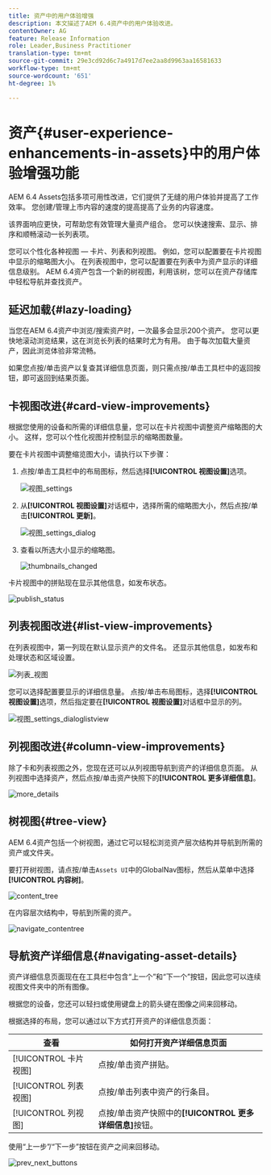 ```yaml
---
title: 资产中的用户体验增强
description: 本文描述了AEM 6.4资产中的用户体验改进。
contentOwner: AG
feature: Release Information
role: Leader,Business Practitioner
translation-type: tm+mt
source-git-commit: 29e3cd92d6c7a4917d7ee2aa8d9963aa16581633
workflow-type: tm+mt
source-wordcount: '651'
ht-degree: 1%

---
```



# 资产{#user-experience-enhancements-in-assets}中的用户体验增强功能

AEM 6.4 Assets包括多项可用性改进，它们提供了无缝的用户体验并提高了工作效率。 您创建/管理上市内容的速度的提高提高了业务的内容速度。

该界面响应更快，可帮助您有效管理大量资产组合。 您可以快速搜索、显示、排序和顺畅滚动一长列表项。

您可以个性化各种视图 — 卡片、列表和列视图。 例如，您可以配置要在卡片视图中显示的缩略图大小。 在列表视图中，您可以配置要在列表中为资产显示的详细信息级别。 AEM 6.4资产包含一个新的树视图，利用该树，您可以在资产存储库中轻松导航并查找资产。

## 延迟加载{#lazy-loading}

当您在AEM 6.4资产中浏览/搜索资产时，一次最多会显示200个资产。 您可以更快地滚动浏览结果，这在浏览长列表的结果时尤为有用。 由于每次加载大量资产，因此浏览体验非常流畅。

如果您点按/单击资产以复查其详细信息页面，则只需点按/单击工具栏中的返回按钮，即可返回到结果页面。

## 卡视图改进{#card-view-improvements}

根据您使用的设备和所需的详细信息量，您可以在卡片视图中调整资产缩略图的大小。 这样，您可以个性化视图并控制显示的缩略图数量。

要在卡片视图中调整缩览图大小，请执行以下步骤：

1. 点按/单击工具栏中的布局图标，然后选择&#x200B;**[!UICONTROL 视图设置]**&#x200B;选项。

   ![视图_settings](assets/view_settings.png)

1. 从&#x200B;**[!UICONTROL 视图设置]**&#x200B;对话框中，选择所需的缩略图大小，然后点按/单击&#x200B;**[!UICONTROL 更新]**。

   ![视图_settings_dialog](assets/view_settings_dialog.png)

1. 查看以所选大小显示的缩略图。

   ![thumbnails_changed](assets/thumbnails_changed.png)

卡片视图中的拼贴现在显示其他信息，如发布状态。

![publish_status](assets/publish_status.png)

## 列表视图改进{#list-view-improvements}

在列表视图中，第一列现在默认显示资产的文件名。 还显示其他信息，如发布和处理状态和区域设置。

![列表_视图](assets/list_view.png)

您可以选择配置要显示的详细信息量。 点按/单击布局图标，选择&#x200B;**[!UICONTROL 视图设置]**&#x200B;选项，然后指定要在&#x200B;**[!UICONTROL 视图设置]**&#x200B;对话框中显示的列。

![视图_settings_dialoglistview](assets/view_settings_dialoglistview.png)

## 列视图改进{#column-view-improvements}

除了卡和列表视图之外，您现在还可以从列视图导航到资产的详细信息页面。 从列视图中选择资产，然后点按/单击资产快照下的&#x200B;**[!UICONTROL 更多详细信息]**。

![more_details](assets/more_details.png)

## 树视图{#tree-view}

AEM 6.4资产包括一个树视图，通过它可以轻松浏览资产层次结构并导航到所需的资产或文件夹。

要打开树视图，请点按/单击`Assets UI`中的GlobalNav图标，然后从菜单中选择&#x200B;**[!UICONTROL 内容树]**。

![content_tree](assets/content_tree.png)

在内容层次结构中，导航到所需的资产。

![navigate_contentree](assets/navigate_contenttree.png)

## 导航资产详细信息{#navigating-asset-details}

资产详细信息页面现在在工具栏中包含“上一个”和“下一个”按钮，因此您可以连续视图文件夹中的所有图像。

根据您的设备，您还可以轻扫或使用键盘上的箭头键在图像之间来回移动。

根据选择的布局，您可以通过以下方式打开资产的详细信息页面：

| **查看** | **如何打开资产详细信息页面** |
|---|---|
| [!UICONTROL 卡片视图] | 点按/单击资产拼贴。 |
| [!UICONTROL 列表视图] | 点按/单击列表中资产的行条目。 |
| [!UICONTROL 列视图] | 点按/单击资产快照中的&#x200B;**[!UICONTROL 更多详细信息]**&#x200B;按钮。 |

使用“上一步”/“下一步”按钮在资产之间来回移动。

![prev_next_buttons](assets/prev_next_buttons.png)
